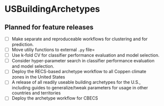 # USBuildingArchetypes


## Planned for feature releases

- [ ] Make separate and reproduceable workflows for clustering and for prediction.
- [ ] Move utiliy functions to external `.py` file=
- [ ] Use k-fold CV for classifier performance evaluation and model selection.
- [ ] Consider hyper-parameter search in classifier performance evaluation and model selection.
- [ ] Deploy the RECS-based archetype workflow to all Coppen climate zones in the United States
- [ ] A release of all readily useable building archetypes for the U.S., including guides to generalize/tweak parameters for usage in other countries and territories
- [ ] Deploy the archetype workflow for CBECS
